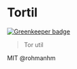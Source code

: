 # Tortil

[![Greenkeeper badge](https://badges.greenkeeper.io/rohmanhm/tortil.svg)](https://greenkeeper.io/)
> Tor util

MIT @rohmanhm

